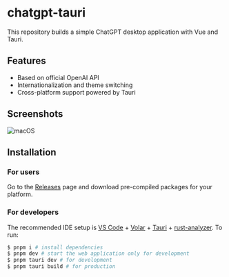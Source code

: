 # chatgpt-tauri

This repository builds a simple ChatGPT desktop application with Vue and Tauri. 

## Features

- Based on official OpenAI API
- Internationalization and theme switching
- Cross-platform support powered by Tauri

## Screenshots

![macOS](https://imgur.com/LXDAeZe.png)

## Installation

### For users

Go to the [Releases](https://github.com/onlyzdd/chatgpt-tauri/releases) page and download pre-compiled packages for your platform.

### For developers

The recommended IDE setup is [VS Code](https://code.visualstudio.com/) + [Volar](https://marketplace.visualstudio.com/items?itemName=Vue.volar) + [Tauri](https://marketplace.visualstudio.com/items?itemName=tauri-apps.tauri-vscode) + [rust-analyzer](https://marketplace.visualstudio.com/items?itemName=rust-lang.rust-analyzer). To run:

```bash
$ pnpm i # install dependencies
$ pnpm dev # start the web application only for development
$ pnpm tauri dev # for development
$ pnpm tauri build # for production
```

